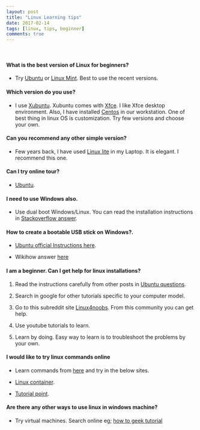 ```yaml
---
layout: post
title: "Linux Learning tips"
date: 2017-02-14
tags: [linux, tips, beginner]
comments: true
---
```

&nbsp;



####  What is the best version of Linux for beginners?

- Try [Ubuntu](https://www.ubuntu.com/download/desktop) or [Linux Mint](https://www.linuxmint.com/download.php). Best to use the recent versions.



#### Which version do you use?

- I use [Xubuntu](http://xubuntu.org/). Xubuntu comes with [Xfce](https://www.xfce.org/). I like Xfce desktop environment. Also, I have installed [Centos](https://www.centos.org/) in our workstation. One of best thing in linux OS is customization. Try few versions and choose your own.

<h4> Can you recommend any other simple version? </h4>


- Few years back, I have used [Linux lite](https://www.linuxliteos.com/) in my Laptop. It is elegant. I recommend this one.


#### Can I try online tour?

- [Ubuntu](http://tour.ubuntu.com/en/).


#### I need to use Windows also.


- Use dual boot Windows/Linux. You can read the installation instructions in [Stackoverflow answer](http://askubuntu.com/questions/666631/how-can-i-dual-boot-windows-10-and-ubuntu-on-a-uefi-hp-notebook).



#### How to create a bootable USB stick on Windows?.

- [Ubuntu official Instructions here](https://www.ubuntu.com/download/desktop/create-a-usb-stick-on-windows).


- Wikihow answer [here](http://www.wikihow.com/Make-a-USB-Bootable)


#### I am a beginner. Can I get help for linux installations?


1. Read the instructions carefully from other posts in [Ubuntu questions](http://askubuntu.com/questions).


2. Search in google for other tutorials specific to your computer model.



3. Go to this subreddit site [Linux4noobs](https://www.reddit.com/r/linux4noobs/). From this community you can get help.


4. Use youtube tutorials to learn.


5. Learn by doing. Easy way to learn is to troubleshoot the problems by your own.



#### I would like to try linux commands online


- Learn commands from [here](http://linuxsurvival.com/linux-directory-structure/) and try in the below sites.


- [Linux container](https://linuxcontainers.org/lxd/try-it/?id=86b72c26-43be-45a7-8f42-b730200c8806).



- [Tutorial point](https://www.tutorialspoint.com/unix_terminal_online.php).


#### Are there any other ways to use linux in windows machine?

- Try virtual machines. Search online eg; [how to geek tutorial](https://www.howtogeek.com/196060/beginner-geek-how-to-create-and-use-virtual-machines/)
